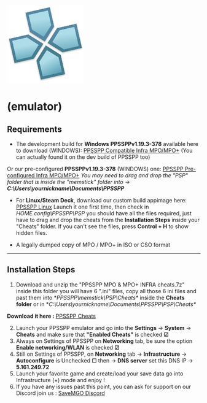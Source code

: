 ![PPSSPP Logo](../assets/PPSSPP_logo.png)
# (emulator)

## Requirements
- The development build for **Windows** **PPSSPPv1.19.3-378** available here to download (WINDOWS): [PPSSPP Compatible Infra MPO/MPO+](https://builds.ppsspp.org/builds/v1.19.3-378-g160a0ed675/PPSSPPSetup_v1.19.3-378-g160a0ed675.exe)
  (You can actually found it on the dev build of PPSSPP too)
  
Or our pre-configured **PPSSPPv1.19.3-378** (WINDOWS) one: [PPSSPP Pre-configured Infra MPO/MPO+](https://github.com/snakeswiss/MPO-Guide/raw/main/assets/PPSSPP.7z) *You may need to drag and drop the "PSP" folder that is inside the "memstick" folder into* -> ***C:\Users\yournickname\Documents\PPSSPP***

- For **Linux/Steam Deck**, download our custom build appimage here: [PPSSPP Linux](https://www.mediafire.com/file/82dhfkfesmgmk82/linux-v1.19.3-354-gaf012ae0c1-x86_64+AppImage.zip/file) 
Launch it one first time, then check in *HOME\.config\PPSSPP\PSP* you should have all the files required, just have to drag and drop the cheats from the **Installation Steps** inside your "Cheats" folder.
If you can't see the files, press **Control + H** to show hidden files.

- A legally dumped copy of MPO / MPO+ in ISO or CSO format

---

## Installation Steps
1. Download and unzip the "PPSSPP MPO & MPO+ INFRA cheats.7z" inside this folder you will have 6 ".ini" files, copy all those 6 ini files and past them into **PPSSPP\memstick\PSP\Cheats\** inside the **Cheats folder** or in **C:\Users\yournickname\Documents\PPSSPP\PSP\Cheats\**

**Download it here :** [PPSSPP Cheats](https://github.com/snakeswiss/Tutorial-setting-up-MPO-MPO-Online/raw/main/assets/PPSSPP%20MPO%20%26%20MPO%2B%20INFRA%20cheats.7z)

2. Launch your PPSSPP emulator and go into the **Settings** -> **System** -> **Cheats** and make sure that **"Enabled Cheats"** is checked **☑**
3. Always on Settings of PPSSPP on **Networking** tab, be sure the option **Enable networking/WLAN** is checked **☑**
4. Still on Settings of PPSSPP, on **Networking** tab -> **Infrastructure** -> **Autoconfigure** is Unchecked **☐** then -> **DNS server** set this DNS IP -> **5.161.249.72**
5. Launch your favorite game and create/load your save data go into Infrastructure (+) mode and enjoy !
6. If you have any issues past this point, you can ask for support on our Discord join us : [SaveMGO Discord](https://discord.gg/mgo2pc)
